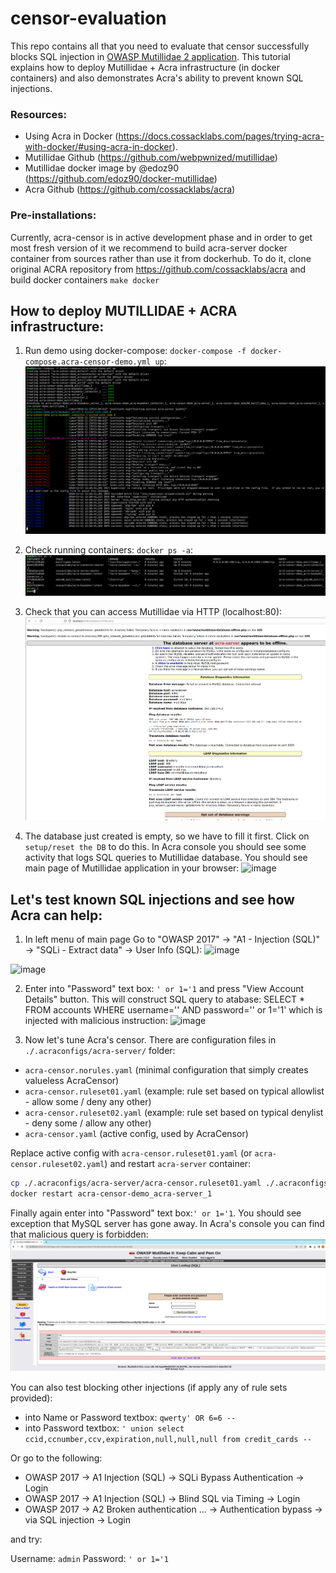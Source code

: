 # censor-evaluation

This repo contains all that you need to evaluate that censor successfully blocks
SQL injection in [OWASP Mutillidae 2 application](https://github.com/webpwnized/mutillidae). This tutorial explains how to deploy Mutillidae + Acra infrastructure (in docker containers)
and also demonstrates Acra's ability to prevent known SQL injections.

### Resources:

- Using Acra in Docker (https://docs.cossacklabs.com/pages/trying-acra-with-docker/#using-acra-in-docker).
- Mutillidae Github (https://github.com/webpwnized/mutillidae)
- Mutillidae docker image by @edoz90 (https://github.com/edoz90/docker-mutillidae)
- Acra Github (https://github.com/cossacklabs/acra)

### Pre-installations: 
Currently, acra-censor is in active development phase and in order to get most fresh version of it we recommend to build acra-server docker container from sources rather than use it from dockerhub. To do it, clone original ACRA repository from https://github.com/cossacklabs/acra and build docker containers `make docker`

## How to deploy MUTILLIDAE + ACRA infrastructure:
1. Run demo using docker-compose: `docker-compose -f docker-compose.acra-censor-demo.yml up`: ![image](https://github.com/cossacklabs/acra-censor-demo/blob/master/images/image_1.png)

2. Check running containers: `docker ps -a`: ![image](https://github.com/cossacklabs/acra-censor-demo/blob/master/images/image_2.png)

3. Check that you can access Mutillidae via HTTP (localhost:80): ![image](https://github.com/cossacklabs/acra-censor-demo/blob/master/images/image_3.png)

4. The database just created is empty, so we have to fill it first. Click on `setup/reset the DB` to do this. In Acra console you should see some activity that logs SQL queries to Mutillidae database. You should see main page of Mutillidae application in your browser: ![image](https://github.com/cossacklabs/acra-censor-demo/blob/master/images/image_4.png)

## Let's test known SQL injections and see how Acra can help:
1. In left menu of main page Go to "OWASP 2017" -> "A1 - Injection (SQL)" -> "SQLi - Extract data" -> User Info (SQL): ![image](https://github.com/cossacklabs/acra-censor-demo/blob/master/images/image_5.png)

![image](https://github.com/cossacklabs/acra-censor-demo/blob/master/images/image_5a.png)

2. Enter into "Password" text box: `' or 1='1` and press "View Account Details" button. This will construct SQL query to atabase: SELECT * FROM accounts WHERE username='' AND password='' or 1='1' which is injected with malicious instruction: ![image](https://github.com/cossacklabs/acra-censor-demo/blob/master/images/image_6.png)

3. Now let's tune Acra's censor. There are configuration files in `./.acraconfigs/acra-server/` folder:
- `acra-censor.norules.yaml` (minimal configuration that simply creates valueless AcraCensor)
- `acra-censor.ruleset01.yaml` (example: rule set based on typical allowlist - allow some / deny any other)
- `acra-censor.ruleset02.yaml` (example: rule set based on typical denylist - deny some / allow any other)
- `acra-censor.yaml` (active config, used by AcraCensor)

Replace active config with `acra-censor.ruleset01.yaml` (or `acra-censor.ruleset02.yaml`) and restart `acra-server` container:
```bash
cp ./.acraconfigs/acra-server/acra-censor.ruleset01.yaml ./.acraconfigs/acra-server/acra-censor.yaml
docker restart acra-censor-demo_acra-server_1
```

Finally again enter into "Password" text box:`' or 1='1`. You should see exception that MySQL server has gone away. In Acra's console you can find that malicious query is forbidden: ![image](https://github.com/cossacklabs/acra-censor-demo/blob/master/images/image_7.png)

You can also test blocking other injections (if apply any of rule sets provided):
- into Name or Password textbox: `qwerty' OR 6=6 -- `
- into Password textbox: `' union select ccid,ccnumber,ccv,expiration,null,null,null from credit_cards -- `

Or go to the following:
- OWASP 2017 -> A1 Injection (SQL) -> SQLi Bypass Authentication -> Login
- OWASP 2017 -> A1 Injection (SQL) -> Blind SQL via Timing -> Login
- OWASP 2017 -> A2 Broken authentication ... -> Authentication bypass -> via SQL injection -> Login

and try:

Username: `admin`
Password: `' or 1='1`
